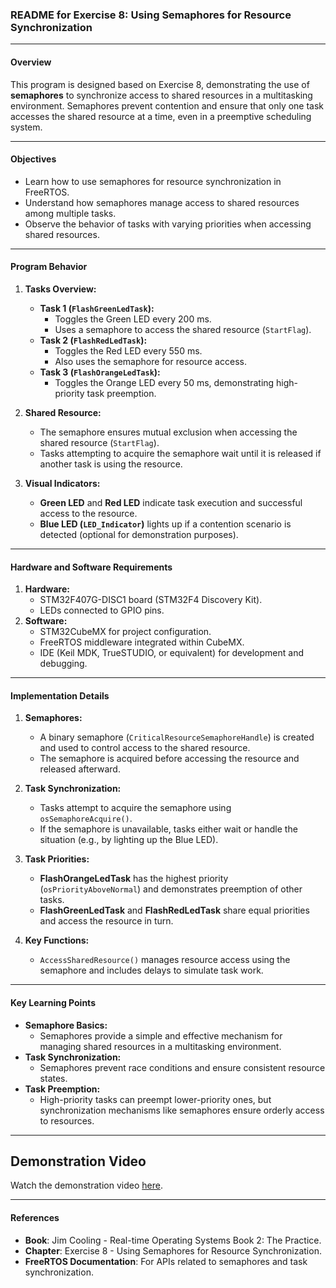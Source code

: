 ### README for Exercise 8: Using Semaphores for Resource Synchronization

---

#### **Overview**
This program is designed based on Exercise 8, demonstrating the use of **semaphores** to synchronize access to shared resources in a multitasking environment. Semaphores prevent contention and ensure that only one task accesses the shared resource at a time, even in a preemptive scheduling system.

---

#### **Objectives**
- Learn how to use semaphores for resource synchronization in FreeRTOS.
- Understand how semaphores manage access to shared resources among multiple tasks.
- Observe the behavior of tasks with varying priorities when accessing shared resources.

---

#### **Program Behavior**
1. **Tasks Overview:**
   - **Task 1 (`FlashGreenLedTask`):**
     - Toggles the Green LED every 200 ms.
     - Uses a semaphore to access the shared resource (`StartFlag`).
   - **Task 2 (`FlashRedLedTask`):**
     - Toggles the Red LED every 550 ms.
     - Also uses the semaphore for resource access.
   - **Task 3 (`FlashOrangeLedTask`):**
     - Toggles the Orange LED every 50 ms, demonstrating high-priority task preemption.

2. **Shared Resource:**
   - The semaphore ensures mutual exclusion when accessing the shared resource (`StartFlag`).
   - Tasks attempting to acquire the semaphore wait until it is released if another task is using the resource.

3. **Visual Indicators:**
   - **Green LED** and **Red LED** indicate task execution and successful access to the resource.
   - **Blue LED (`LED_Indicator`)** lights up if a contention scenario is detected (optional for demonstration purposes).

---

#### **Hardware and Software Requirements**
1. **Hardware:**
   - STM32F407G-DISC1 board (STM32F4 Discovery Kit).
   - LEDs connected to GPIO pins.
2. **Software:**
   - STM32CubeMX for project configuration.
   - FreeRTOS middleware integrated within CubeMX.
   - IDE (Keil MDK, TrueSTUDIO, or equivalent) for development and debugging.

---

#### **Implementation Details**
1. **Semaphores:**
   - A binary semaphore (`CriticalResourceSemaphoreHandle`) is created and used to control access to the shared resource.
   - The semaphore is acquired before accessing the resource and released afterward.

2. **Task Synchronization:**
   - Tasks attempt to acquire the semaphore using `osSemaphoreAcquire()`.
   - If the semaphore is unavailable, tasks either wait or handle the situation (e.g., by lighting up the Blue LED).

3. **Task Priorities:**
   - **FlashOrangeLedTask** has the highest priority (`osPriorityAboveNormal`) and demonstrates preemption of other tasks.
   - **FlashGreenLedTask** and **FlashRedLedTask** share equal priorities and access the resource in turn.

4. **Key Functions:**
   - `AccessSharedResource()` manages resource access using the semaphore and includes delays to simulate task work.

---

#### **Key Learning Points**
- **Semaphore Basics:**
  - Semaphores provide a simple and effective mechanism for managing shared resources in a multitasking environment.
- **Task Synchronization:**
  - Semaphores prevent race conditions and ensure consistent resource states.
- **Task Preemption:**
  - High-priority tasks can preempt lower-priority ones, but synchronization mechanisms like semaphores ensure orderly access to resources.

---
## Demonstration Video

Watch the demonstration video [here](https://drive.google.com/file/d/1Vb5CwKpQc-JW7qlxPKhG2Z00pV77W7dY/view?usp=sharing).

---

#### **References**
- **Book**: Jim Cooling - Real-time Operating Systems Book 2: The Practice.
- **Chapter**: Exercise 8 - Using Semaphores for Resource Synchronization.
- **FreeRTOS Documentation**: For APIs related to semaphores and task synchronization.

